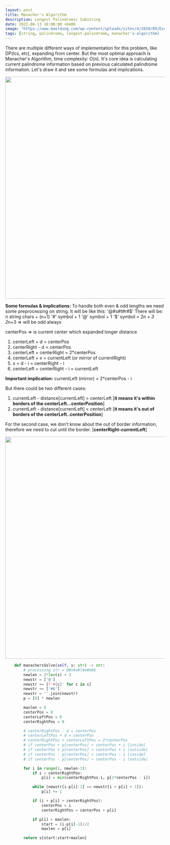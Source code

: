 ```yaml
---
layout: post
title: Manacher's Algorithm
description: Longest Palindromic Substring
date: 2022-06-13 10:00:00 +0400
image: "https://www.baeldung.com/wp-content/uploads/sites/4/2020/09/Example_Palindrome-1536x971-1-1024x647.png"
tags: [string, palindrome, longest-palindrome, manacher's-algorithm]
---
```


There are multiple different ways of implementation for this problem, like DP(lcs, etc), expanding from center.
But the most optimal approach is Manacher's Algorithm, time complexity: O(n).
It's core idea is calculating current palindrome information based on previous calculated palindrome information.
Let's draw it and see some formulas and implications.

<p align="center">
<img align="center" width=700 src="https://assets.leetcode.com/users/images/9bccda19-6ca2-494b-9a86-b2c0856e66bb_1654515958.4069397.png">
</p>

**Some formulas & implications:**
To handle both even & odd lengths we need some preprocessing on string. It will be like this: '@#s#t#r#$'
There will be: n string chars + (n+1) '#' symbol + 1 '@' symbol + 1 '$' symbol = 2*n + 3
2*n+3 => will be odd always

centerPos => is current center which expanded longer distance

1. centerLeft + d = centerPos
2. centerRight - d = centerPos
3. centerLeft + centerRight = 2\*centerPos
4. centerLeft + x = currentLeft (or mirror of currentRight)
5. x = d - i = centerRight - i
6. centerLeft + centerRight - i = currentLeft

**Important implication:** currentLeft (mirror) = 2\*centerPos - i

But there could be two different cases:

1. currentLeft - distance[currentLeft] > centerLeft [**it means it's within borders of the centerLeft...centerPosition**]
2. currentLeft - distance[currentLeft] < centerLeft [**it means it's out of borders of the centerLeft..centerPosition**]

For the second case, we don't know about the out of border information, therefore we need to cut until the border. [**centerRight-currentLeft**]

<p align="center">
<img align="center" width=700 src="https://assets.leetcode.com/users/images/8a1eb8cc-503c-4cdc-9a94-06e1055a156f_1654516987.9247909.png">
</p>

```python
    def manachersSolve(self, s: str) -> str:
        # processing str = @#s#a#l#a#m#$
        newlen = 2*len(s) + 3
        newstr = ['@']
        newstr += [f'#{c}' for c in s]
        newstr += ['#$']
        newstr = ''.join(newstr)
        p = [0] * newlen

        maxlen = 0
        centerPos = 0
        centerLeftPos = 0
        centerRightPos = 0

        # centerRightPos - d = centerPos
        # centerLeftPos + d = centerPos
        # centerRightPos + centerLeftPos = 2*centerPos
        # if centerPos + p[centerPos] > centerPos + i [inside]
        # if centerPos + p[centerPos] < centerPos + i [outside]
        # if centerPos - p[centerPos] < centerPos - i [inside]
        # if centerPos - p[centerPos] > centerPos - i [outside]

        for i in range(1, newlen-1):
            if i < centerRightPos:
                p[i] = min(centerRightPos-i, p[2*centerPos - i])

            while (newstr[i-p[i]-1] == newstr[i + p[i] + 1]):
                p[i] += 1

            if (i + p[i] > centerRightPos):
                centerPos = i
                centerRightPos = centerPos + p[i]

            if p[i] > maxlen:
                start = (i-p[i]-1)//2
                maxlen = p[i]

        return s[start:start+maxlen]
```
